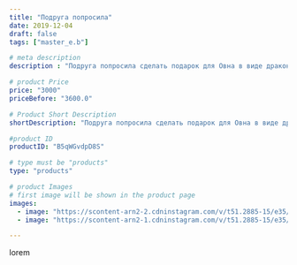 ```yaml
---
title: "Подруга попросила"
date: 2019-12-04
draft: false
tags: ["master_e.b"]

# meta description
description : "Подруга попросила сделать подарок для Овна в виде дракона... ну вот что получилось))"

# product Price
price: "3000"
priceBefore: "3600.0"

# Product Short Description
shortDescription: "Подруга попросила сделать подарок для Овна в виде дракона... ну вот что получилось))"

#product ID
productID: "B5qWGvdpD8S"

# type must be "products"
type: "products"

# product Images
# first image will be shown in the product page
images:
  - image: "https://scontent-arn2-2.cdninstagram.com/v/t51.2885-15/e35/75214718_210079296661824_4661524983698577778_n.jpg?se=7&tp=1&_nc_ht=scontent-arn2-2.cdninstagram.com&_nc_cat=100&_nc_ohc=Zy3d4Ue9Ym0AX9tDHuD&ccb=7-4&oh=8cdb5a5b317ba377082b7c15230c25fe&oe=60817892&ig_cache_key=MjE5MTY2MTM4MDI5ODgyNjQ1NA%3D%3D.2-ccb7-4"
  - image: "https://scontent-arn2-1.cdninstagram.com/v/t51.2885-15/e35/73214925_980652642296039_808736194973203918_n.jpg?se=7&tp=1&_nc_ht=scontent-arn2-1.cdninstagram.com&_nc_cat=111&_nc_ohc=A4ti5GzfgloAX_UanpW&ccb=7-4&oh=32c6b9ea788b62515be0d4385ea1dca2&oe=60818F8F&ig_cache_key=MjE5MTY2MTM4MTE3OTY2NDYyOA%3D%3D.2-ccb7-4"

---
```

lorem
